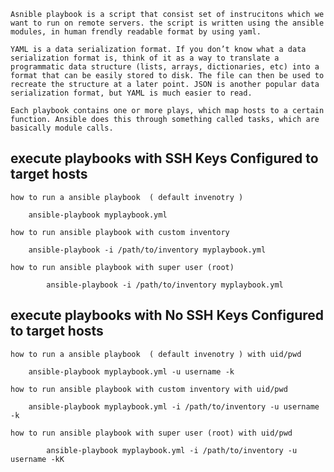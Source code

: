 `Asnible playbook is a script that consist set of instrucitons which we want to run on remote servers. the script is written using the ansible modules, in human frendly readable format by using yaml.`

`YAML is a data serialization format. If you don’t know what a data serialization format is, think of it as a way to translate a programmatic data structure (lists, arrays, dictionaries, etc) into a format that can be easily stored to disk. The file can then be used to recreate the structure at a later point. JSON is another popular data serialization format, but YAML is much easier to read.`

`Each playbook contains one or more plays, which map hosts to a certain function. Ansible does this through something called tasks, which are basically module calls.`

## execute playbooks with SSH Keys Configured to target hosts 
```
how to run a ansible playbook  ( default invenotry )

	ansible-playbook myplaybook.yml 

how to run ansible playbook with custom inventory

	ansible-playbook -i /path/to/inventory myplaybook.yml

how to run ansible playbook with super user (root)

        ansible-playbook -i /path/to/inventory myplaybook.yml
```

## execute playbooks with No SSH Keys Configured to target hosts 
```
how to run a ansible playbook  ( default invenotry ) with uid/pwd

	ansible-playbook myplaybook.yml -u username -k 

how to run ansible playbook with custom inventory with uid/pwd

	ansible-playbook myplaybook.yml -i /path/to/inventory -u username -k 

how to run ansible playbook with super user (root) with uid/pwd

        ansible-playbook myplaybook.yml -i /path/to/inventory -u username -kK
```
